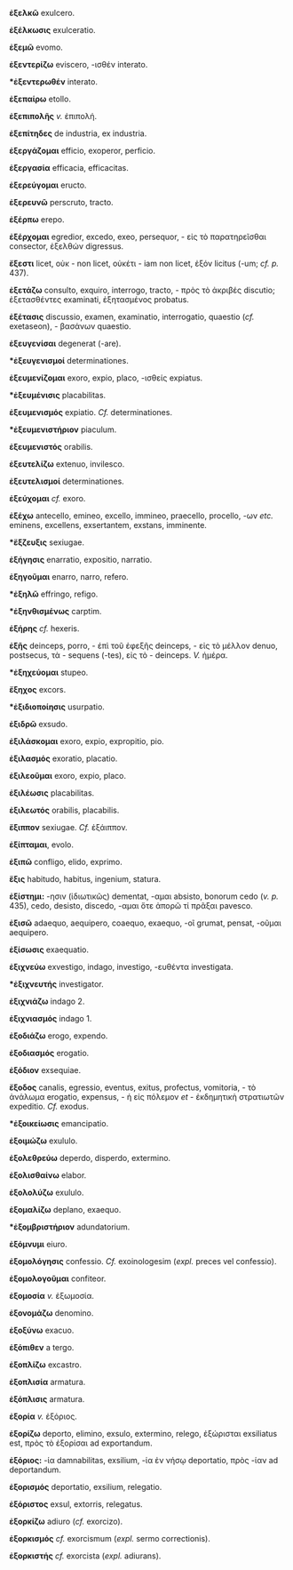 **ἐξελκῶ** exulcero.

**ἐξέλκωσις** exulceratio.

**ἐξεμῶ** evomo.

**ἐξεντερίζω** eviscero, -ισθέν interato.

**\*ἐξεντερωθέν** interato.

**ἐξεπαίρω** etollo.

**ἐξεπιπολῆς** *v.* ἐπιπολή.

**ἐξεπίτηδες** de industria, ex industria.

**ἐξεργάζομαι** efficio, exoperor, perficio.

**ἐξεργασία** efficacia, efficacitas.

**ἐξερεύγομαι** eructo.

**ἐξερευνῶ** perscruto, tracto.

**ἐξέρπω** erepo.

**ἐξέρχομαι** egredior, excedo, exeo, persequor, - εἰς τὸ παρατηρεῖσθαι
consector, ἐξελθών digressus.

**ἔξεστι** licet, οὐκ - non licet, οὐκέτι - iam non licet, ἐξόν licitus
(-um; *cf. p.* 437).

**ἐξετάζω** consulto, exquiro, interrogo, tracto, - πρὸς τὸ ἀκριβές
discutio; ἐξετασθέντες examinati, ἐξητασμένος probatus.

**ἐξέτασις** discussio, examen, examinatio, interrogatio, quaestio
(*cf.* exetaseon), - βασάνων quaestio.

**ἐξευγενίσαι** degenerat (-are).

**\*ἐξευγενισμοί** determinationes.

**ἐξευμενίζομαι** exoro, expio, placo, -ισθείς expiatus.

**\*ἐξευμένισις** placabilitas.

**ἐξευμενισμός** expiatio. *Cf.* determinationes.

**\*ἐξευμενιστήριον** piaculum.

**ἐξευμενιστός** orabilis.

**ἐξευτελίζω** extenuo, invilesco.

**ἐξευτελισμοί** determinationes.

**ἐξεύχομαι** *cf.* exoro.

**ἐξέχω** antecello, emineo, excello, immineo, praecello, procello, -ων
*etc.* eminens, excellens, exsertantem, exstans, imminente.

**\*ἕξζευξις** sexiugae.

**ἐξήγησις** enarratio, expositio, narratio.

**ἐξηγοῦμαι** enarro, narro, refero.

**\*ἐξηλῶ** effringo, refigo.

**\*ἐξηνθισμένως** carptim.

**ἑξήρης** *cf.* hexeris.

**ἐξῆς** deinceps, porro, - έπὶ τοῦ ἐφεξῆς deinceps, - εἰς τὸ μέλλον
denuo, postsecus, τὰ - sequens (-tes), εἰς τὸ - deinceps. *V.* ἡμέρα.

**\*ἐξηχεύομαι** stupeo.

**ἔξηχος** excors.

**\*ἐξιδιοποίησις** usurpatio.

**ἐξιδρῶ** exsudo.

**ἐξιλάσκομαι** exoro, expio, expropitio, pio.

**ἐξιλασμός** exoratio, placatio.

**ἐξιλεοῦμαι** exoro, expio, placo.

**ἐξιλέωσις** placabilitas.

**ἐξιλεωτός** orabilis, placabilis.

**ἕξιππον** sexiugae. *Cf.* ἑξάιππον.

**ἐξίπταμαι**, evolo.

**ἐξιπῶ** confligo, elido, exprimo.

**ἕξις** habitudo, habitus, ingenium, statura.

**ἐξίστημι:** -ησιν (ἰδιωτικῶς) dementat, -αμαι absisto, bonorum cedo
(*v. p.* 435), cedo, desisto, discedo, -αμαι ὅτε ἀπορῶ τί πρᾶξαι
pavesco.

**ἐξισῶ** adaequo, aequipero, coaequo, exaequo, -οῖ grumat, pensat,
-οῦμαι aequipero.

**ἐξίσωσις** exaequatio.

**ἐξιχνεύω** exvestigo, indago, investigo, -ευθέντα investigata.

**\*ἐξιχνευτής** investigator.

**ἐξιχνιάζω** indago 2.

**ἐξιχνιασμός** indago 1.

**ἐξοδιάζω** erogo, expendo.

**ἐξοδιασμός** erogatio.

**ἐξόδιον** exsequiae.

**ἔξοδος** canalis, egressio, eventus, exitus, profectus, vomitoria, -
τὸ ἀνάλωμα erogatio, expensus, - ἡ εἰς πόλεμον *et* - ἐκδημητικὴ
στρατιωτῶν expeditio. *Cf.* exodus.

**\*ἐξοικείωσις** emancipatio.

**ἐξοιμώζω** exululo.

**ἐξολεθρεύω** deperdo, disperdo, extermino.

**ἐξολισθαίνω** elabor.

**ἐξολολύζω** exululo.

**ἐξομαλίζω** deplano, exaequo.

**\*ἐξομβριστήριον** adundatorium.

**ἐξόμνυμι** eiuro.

**ἐξομολόγησις** confessio. *Cf.* exoinologesim (*expl.* preces vel
confessio).

**ἐξομολογοῦμαι** confiteor.

**ἐξομοσία** *v.* ἐξωμοσία.

**ἐξονομάζω** denomino.

**ἐξοξύνω** exacuo.

**ἐξόπιθεν** a tergo.

**ἐξοπλίζω** excastro.

**ἐξοπλισία** armatura.

**ἐξόπλισις** armatura.

**ἐξορία** *v.* ἐξόριος.

**ἐξορίζω** deporto, elimino, exsulo, extermino, relego, ἐξώρισται
exsiliatus est, πρὸς τὸ ἐξορίσαι ad exportandum.

**ἐξόριος:** -ία damnabilitas, exsilium, -ία ἐν νήσῳ deportatio, πρὸς
-ίαν ad deportandum.

**ἐξορισμός** deportatio, exsilium, relegatio.

**ἐξόριστος** exsul, extorris, relegatus.

**ἐξορκίζω** adiuro (*cf.* exorcizo).

**ἐξορκισμός** *cf.* exorcismum (*expl.* sermo correctionis).

**ἐξορκιστής** *cf.* exorcista (*expl.* adiurans).
